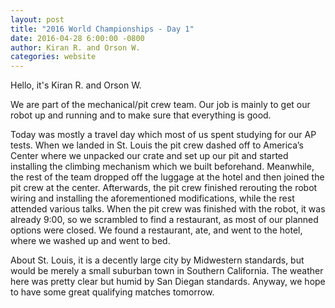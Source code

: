 ```yaml
---
layout: post
title: "2016 World Championships - Day 1"
date: 2016-04-28 6:00:00 -0800
author: Kiran R. and Orson W.
categories: website
---
```


Hello, it's Kiran R. and Orson W.

We are part of the mechanical/pit crew team. Our job is mainly to get our robot up and running and to make sure that everything is good.

Today was mostly a travel day which most of us spent studying for our AP tests. When we landed in St. Louis the pit crew dashed off to America’s Center where we unpacked our crate and set up our pit and started installing the climbing mechanism which we built beforehand. Meanwhile, the rest of the team dropped off the luggage at the hotel and then joined the pit crew at the center. Afterwards, the pit crew finished rerouting the robot wiring and installing the aforementioned modifications, while the rest attended various talks. When the pit crew was finished with the robot, it was already 9:00, so we scrambled to find a restaurant, as most of our planned options were closed. We found a restaurant, ate, and went to the hotel, where we washed up and went to bed.

About St. Louis, it is a decently large city by Midwestern standards, but would be merely a small suburban town in Southern California. The weather here was pretty clear but humid by San Diegan standards. Anyway, we hope to have some great qualifying matches tomorrow.
